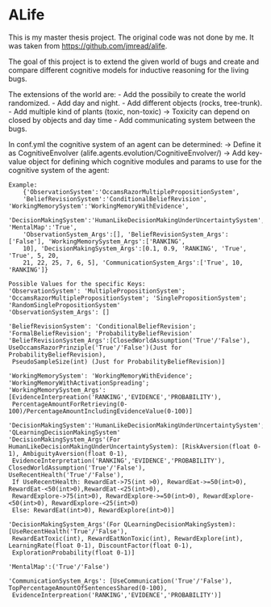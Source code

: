 ALife
=======================

This is my master thesis project.
The original code was not done by me.
It was taken from https://github.com/jmread/alife.

The goal of this project is to extend the given world of bugs and create and compare different cognitive models for inductive reasoning for the living bugs.

The extensions of the world are:
	- Add the possibily to create the world randomized.
	- Add day and night.
	- Add different objects (rocks, tree-trunk).
	- Add multiple kind of plants (toxic, non-toxic) -> Toxicity can depend on closed by objects and day time
	- Add communicating system between the bugs.

In conf.yml the cognitive system of an agent can be determined:
	-> Define it as CognitiveEnvolver (alife.agents.evolution/CognitiveEnvolver/)
	-> Add key-value object for defining which cognitive modules and params to use for the cognitive system of the agent:

	Example:
		{'ObservationSystem':'OccamsRazorMultiplePropositionSystem',
		'BeliefRevisionSystem':'ConditionalBeliefRevision', 'WorkingMemorySystem':'WorkingMemoryWithEvidence',
		'DecisionMakingSystem':'HumanLikeDecisionMakingUnderUncertaintySystem', 'MentalMap':'True',
		'ObservationSystem_Args':[], 'BeliefRevisionSystem_Args':['False'], 'WorkingMemorySystem_Args':['RANKING',
		10], 'DecisionMakingSystem_Args':[0.1, 0.9, 'RANKING', 'True', 'True', 5, 20,
		21, 22, 25, 7, 6, 5], 'CommunicationSystem_Args':['True', 10, 'RANKING']}
	
	Possible Values for the specific Keys:
	'ObservationSystem': 'MultiplePropositionSystem'; 'OccamsRazorMultiplePropositionSystem'; 'SinglePropositionSystem'; 'RandomSinglePropositionSystem'
	'ObservationSystem_Args': []

	'BeliefRevisionSystem': 'ConditionalBeliefRevision'; 'FormalBeliefRevision'; 'ProbabilityBeliefRevision'
	'BeliefRevisionSystem_Args':[ClosedWorldAssumption('True'/'False'), UseOccamsRazorPrinziple('True'/'False')(Just for ProbabilityBeliefRevision),
	 PseudoSampleSize(int) (Just for ProbabilityBeliefRevision)]

	'WorkingMemorySystem': 'WorkingMemoryWithEvidence'; 'WorkingMemoryWithActivationSpreading';
	'WorkingMemorySystem_Args':[EvidenceInterpreation('RANKING','EVIDENCE','PROBABILITY'), 
	 PercentageAmountForRetrieving(0-100)/PercentageAmountIncludingEvidenceValue(0-100)]

	'DecisionMakingSystem':'HumanLikeDecisionMakingUnderUncertaintySystem'; 'QLearningDecisionMakingSystem'
	'DecisionMakingSystem_Args'(For HumanLikeDecisionMakingUnderUncertaintySystem): [RiskAversion(float 0-1), AmbiguityAversion(float 0-1), 
	 EvidenceInterpretation('RANKING','EVIDENCE','PROBABILITY'), ClosedWorldAssumption('True'/'False'), UseRecentHealth('True'/'False'),
	 If UseRecentHealth: RewardEat->75(int >0), RewardEat->=50(int>0), RewardEat-<50(int>0),RewardEat-<25(int>0), 
	 RewardExplore->75(int>0), RewardExplore->=50(int>0), RewardExplore-<50(int>0), RewardExplore-<25(int>0)
	 Else: RewardEat(int>0), RewardExplore(int>0)]
	
	'DecisionMakingSystem_Args'(For QLearningDecisionMakingSystem): [UseRecentHealth('True'/'False'), 
	 RewardEatToxic(int), RewardEatNonToxic(int), RewardExplore(int), LearningRate(float 0-1), DiscountFactor(float 0-1),
	 ExplorationProbability(float 0-1)]
	
	'MentalMap':('True'/'False') 

	'CommunicationSystem_Args': [UseCommunication('True'/'False'), TopPercentageAmountOfSentencesShared(0-100), 
	 EvidenceInterpreation('RANKING','EVIDENCE','PROBABILITY')]
